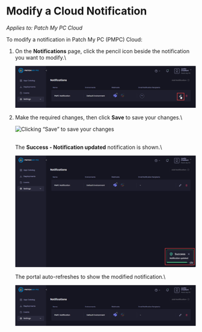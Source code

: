 # Modify a Cloud Notification

_Applies to: Patch My PC Cloud_

To modify a notification in Patch My PC (PMPC) Cloud:

1.  On the **Notifications** page, click the pencil icon beside the notification you want to modify.\


    ![Clicking the pencil icon beside the relevant notification you want to modify](/_images/image%20%281713%29.png "Clicking the pencil icon beside the relevant notification you want to modify")


2.  Make the required changes, then click **Save** to save your changes.\


    ![Clicking “Save” to save your changes](/_images/image%20%281714%29.png "Clicking \"Save\" to save your changes")

    \
    The **Success - Notification updated** notification is shown.\


    ![&#x22;Success - Notification updated&#x22; notification](/_images/image%20%281715%29.png "&#x22;Success - Notification updated&#x22; notification")

    The portal auto-refreshes to show the modified notification.\


    ![The portal auto-refreshes.](/_images/image%20%281716%29.png "The portal auto-refreshes.")
